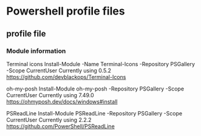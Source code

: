 # Powershell profile files
## profile file 
### Module information

Terminal icons
Install-Module -Name Terminal-Icons -Repository PSGallery -Scope CurrentUser
Currently using 0.5.2
https://github.com/devblackops/Terminal-Icons

oh-my-posh
Install-Module oh-my-posh -Repository PSGallery -Scope CurrentUser
Currently using 7.49.0
https://ohmyposh.dev/docs/windows#install

PSReadLine
Install-Module PSReadLine -Repository PSGallery -Scope CurrentUser
Currently using 2.2.2
https://github.com/PowerShell/PSReadLine
